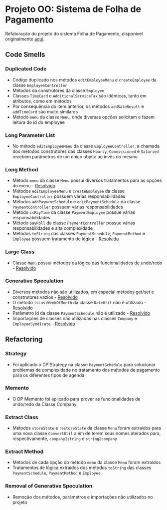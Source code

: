 # Projeto OO: Sistema de Folha de Pagamento

Refatoração do projeto do sistema Folha de Pagamento, disponível originalmente [aqui](https://github.com/marcio-henrique/Payroll).

## Code Smells

### Duplicated Code
- Código duplicado nos métodos `editEmployeeMenu` e `createEmployee` da classe `EmployeeController`
- Métodos da construtores da classe `Employee`
- Classes `TimeCard` e `AdditionalServiceTax` são idênticas, tanto em atributos, como em métodos
- Por consequência do item anterior, os métodos `addSaleResult` e `addTimeCard` são muito similares
- Método `menu` da classe `Menu`, onde diversas opções solicitam e fazem leitura do id do employee

### Long Parameter List
- No método `editEmployeeMenu` da classe `EmployeeController`, a chamada dos métodos construtores das classes `Hourly`,
`Commissioned` e `Salaried` recebem parâmetros de um único objeto ao invés do mesmo

### Long Method
- Método `menu` da classe `Menu` possui diversos tratamentos para as opções do menu - [Resolvido](###extract-method)
- Métodos `editEmployeeMenu` e `createEmployee` da classe `EmployeeController` possuem várias responsabilidades
- Métodos `addPaymentSchedule` e `editPaymentSchedule` da classe `PaymentController` possuem várias responsabilidades
- Método `isPayTime` da classe `PaymentEmployee` possue várias responsabilidades
- Método `payRoll` da classe `PaymentController` possue várias responsabilidades e alta complexidade
- Métodos `toString` das classes `PaymentSchedule`, `PaymentMethod` e `Employee` possuem tratamento de lógica - [Resolvido](###extract-method)

### Large Class
- Classe `Menu` possui métodos da lógica das funcionalidades de undo/redo - [Resolvido](###memento)

### Generative Speculation
- Diversos métodos não são utilizados, em especial métodos get/set e construtores vazios - [Resolvido](###removal-of-generative-speculation)
- O método `isLastWeekOfMonth` da classe `DateUtil` não é utilizado - [Resolvido](###removal-of-generative-speculation)
- Parâmetro id da classe `PaymentSchedule` não é utilizado - [Resolvido](###removal-of-generative-speculation)
- Importações de classes não utilizadas nas classes `Company` e `EmployeeSyndicate` - [Resolvido](###removal-of-generative-speculation)

## Refactoring

### Strategy
- Foi aplicado o DP Strategy na classe `PaymentSchedule` para solucionar problemas de complexidade no tratamento dos 
métodos de pagamento para os diferentes tipos de agenda

### Memento
- O DP Memento foi aplicado para prover as funcionalidades de undo/redo da Classe Company

### Extract Class
- Métodos `storeState` e `restoreState` da classe `Menu` foram extraídos para uma nova classe `ConvertUtil` além de terem
seus nomes aterados para, respectivamente, `company2string` e `string2company`

### Extract Method
- Métodos de cada opção do método `menu` da classe `Menu` foram extraídos
- Tratamentos de lógica extraídos dos métodos `toString` das classes `PaymentSchedule`, `PaymentMethod` e `Employee`

### Removal of Generative Speculation
- Remoção dos métodos, parâmetros e importações não utilizados no projeto